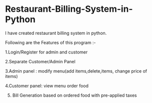 # Restaurant-Billing-System-in-Python

I have created restaurant billing system in python.

Following are the Features of this program :-

1.Login/Register for admin and customer

2.Separate Customer/Admin Panel

3.Admin panel :
      modify menu(add items,delete,items, change price of items)
      
4.Customer panel:
      view menu
      order food
      
5. Bill Generation based on ordered food with pre-applied taxes
